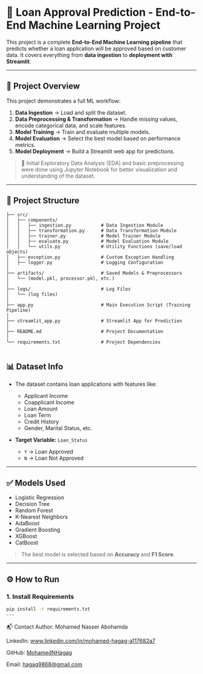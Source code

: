# 🏦 Loan Approval Prediction - End-to-End Machine Learning Project

This project is a complete **End-to-End Machine Learning pipeline** that predicts whether a loan application will be approved based on customer data. It covers everything from **data ingestion** to **deployment with Streamlit**.

---

## 🚀 Project Overview

This project demonstrates a full ML workflow:
1. **Data Ingestion** → Load and split the dataset.
2. **Data Preprocessing & Transformation** → Handle missing values, encode categorical data, and scale features.
3. **Model Training** → Train and evaluate multiple models.
4. **Model Evaluation** → Select the best model based on performance metrics.
5. **Model Deployment** → Build a Streamlit web app for predictions.

>📝 Initial Exploratory Data Analysis (EDA) and basic preprocessing were done using Jupyter Notebook for better visualization and understanding of the dataset.



---

## 📂 Project Structure
```
├── src/
│   ├── components/
│   │   ├── ingestion.py           # Data Ingestion Module
│   │   ├── transformation.py      # Data Transformation Module 
│   │   ├── trainer.py             # Model Trainer Module
│   │   ├── evaluate.py            # Model Evaluation Module
│   │   └── utils.py               # Utility Functions (save/load objects)
│   ├── exception.py               # Custom Exception Handling
│   ├── logger.py                  # Logging Configuration
│
├── artifacts/                     # Saved Models & Preprocessors
│   └── (model.pkl, processor.pkl, etc.)
│
├── logs/                          # Log Files
│   └── (log files)
│
├── app.py                         # Main Execution Script (Training Pipeline)
│
├── streamlit_app.py               # Streamlit App for Prediction
│
├── README.md                      # Project Documentation
│
└── requirements.txt               # Project Dependencies 


```

## 📊 Dataset Info
- The dataset contains loan applications with features like:
  - Applicant Income
  - Coapplicant Income
  - Loan Amount
  - Loan Term
  - Credit History
  - Gender, Marital Status, etc.

- **Target Variable:** `Loan_Status`
  - `Y` → Loan Approved
  - `N` → Loan Not Approved

---

## ✅ Models Used
- Logistic Regression  
- Decision Tree  
- Random Forest  
- K-Nearest Neighbors  
- AdaBoost  
- Gradient Boosting  
- XGBoost  
- CatBoost  

> The best model is selected based on **Accuracy** and **F1 Score**.

---
## ⚙️ How to Run

### 1. Install Requirements

```bash
pip install -r requirements.txt
---
```

📬 Contact
Author: Mohamed Nasser Abohamda

LinkedIn: www.linkedin.com/in/mohamed-hagag-a117682a7

GitHub: [MohamedNHagag](https://github.com/MohamedNHagag)

Email: hagag9868@gmail.com

